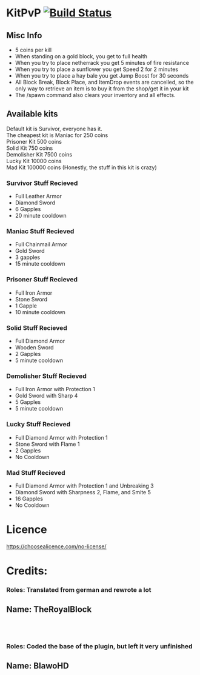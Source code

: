 # KitPvP [![Build Status](https://travis-ci.org/TheRoyalBlock/KitPvP.svg?branch=master)](https://travis-ci.org/TheRoyalBlock/KitPvP)

## Misc Info
* 5 coins per kill
* When standing on a gold block, you get to full health
* When you try to place netherrack you get 5 minutes of fire resistance
* When you try to place a sunflower you get Speed 2 for 2 minutes
* When you try to place a hay bale you get Jump Boost for 30 seconds
* All Block Break, Block Place, and ItemDrop events are cancelled, so the only way to retrieve an item is to buy it from the shop/get it in your kit
* The /spawn command also clears your inventory and all effects. 

## Available kits
Default kit is Survivor, everyone has it. <Br>
The cheapest kit is Maniac for 250 coins<Br>
Prisoner Kit 500 coins<Br>
Solid Kit 750 coins<Br>
Demolisher Kit 7500 coins<Br>
Lucky Kit 10000 coins<Br>
Mad Kit 100000 coins (Honestly, the stuff in this kit is crazy)<br>

### Survivor Stuff Recieved
* Full Leather Armor
* Diamond Sword
* 6 Gapples
* 20 minute cooldown
### Maniac Stuff Recieved
* Full Chainmail Armor
* Gold Sword
* 3 gapples
* 15 minute cooldown
### Prisoner Stuff Recieved
* Full Iron Armor
* Stone Sword
* 1 Gapple
* 10 minute cooldown
### Solid Stuff Recieved
* Full Diamond Armor
* Wooden Sword
* 2 Gapples
* 5 minute cooldown
### Demolisher Stuff Recieved
* Full Iron Armor with Protection 1
* Gold Sword with Sharp 4
* 5 Gapples
* 5 minute cooldown
### Lucky Stuff Recieved
* Full Diamond Armor with Protection 1
* Stone Sword with Flame 1
* 2 Gapples
* No Cooldown
### Mad Stuff Recieved
* Full Diamond Armor with Protection 1 and Unbreaking 3
* Diamond Sword with Sharpness 2, Flame, and Smite 5
* 16 Gapples
* No Cooldown

# Licence
https://choosealicence.com/no-license/

# Credits:
### Roles: Translated from german and rewrote a lot
## Name: TheRoyalBlock
<br><br>
### Roles: Coded the base of the plugin, but left it very unfinished
## Name: BlawoHD
